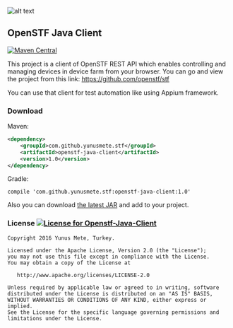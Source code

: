 ![alt text](https://github.com/openstf/stf/raw/master/res/common/logo/exports/STF-128.png?raw=true)

## OpenSTF Java Client
[![Maven Central](https://maven-badges.herokuapp.com/maven-central/com.github.yunusmete.stf/openstf-java-client/badge.svg)](https://maven-badges.herokuapp.com/maven-central/com.github.yunusmete.stf/openstf-java-client/)

This project is a client of OpenSTF REST API which enables controlling and managing devices in device farm from your browser. You can go and view the project from this link: https://github.com/openstf/stf

You can use that client for test automation like using Appium framework.

### Download

Maven:
```xml
<dependency>
    <groupId>com.github.yunusmete.stf</groupId>
    <artifactId>openstf-java-client</artifactId>
    <version>1.0</version>
</dependency>
```

Gradle: 
```
compile 'com.github.yunusmete.stf:openstf-java-client:1.0'
```

Also you can download [the latest JAR][1] and add to your project.

### License [![License for Openstf-Java-Client](https://img.shields.io/badge/License-Apache%202.0-blue.svg)](https://opensource.org/licenses/Apache-2.0)

    Copyright 2016 Yunus Mete, Turkey.
    
    Licensed under the Apache License, Version 2.0 (the "License");
    you may not use this file except in compliance with the License.
    You may obtain a copy of the License at
    
       http://www.apache.org/licenses/LICENSE-2.0
    
    Unless required by applicable law or agreed to in writing, software
    distributed under the License is distributed on an "AS IS" BASIS,
    WITHOUT WARRANTIES OR CONDITIONS OF ANY KIND, either express or implied.
    See the License for the specific language governing permissions and
    limitations under the License.

[1]: http://repo1.maven.org/maven2/com/github/yunusmete/stf/openstf-java-client/1.0/
